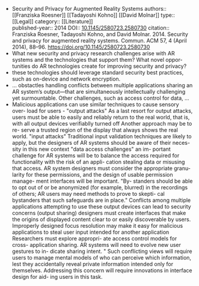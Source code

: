 - Security and Privacy for Augmented Reality Systems
  authors:: [[Franziska Roesner]] [[Tadayoshi Kohno]] [[David Molnar]]
  type:: [[Legal]] 
  category:: [[Literature]]  
  published-year:: 2014
  DOI:: [10.1145/2580723.2580730](https://doi.org/10.1145/2580723.2580730) 
  citation:: Franziska Roesner, Tadayoshi Kohno, and David Molnar. 2014. Security and privacy for augmented reality systems. Commun. ACM 57, 4 (April 2014), 88–96. https://doi.org/10.1145/2580723.2580730
- What new security and privacy research challenges arise with AR systems and the technologies that support them? What novel oppor- tunities do AR technologies create for improving security and privacy?
- these technologies should leverage standard security best practices, such as on-device and network encryption.
- ... obstactles handling conflicts between multiple applications sharing an AR system’s output—that are simultaneously intellectually challenging yet surmountable. Other challenges, such as access control for data, ...
- Malicious applications can use similar techniques to cause sensory over- load for users - "output attacks"
  As a last resort for output attacks, users must be able to easily and reliably return to the real world, that is, with all output devices verifiablly turned off
  Another approach may be to re- serve a trusted region of the display that always shows the real world.
  "input attacks" Traditional input validation techniques are likely to apply, but the designers of AR systems should be aware of their neces- sity in this new context
  "data access challenges" an im- portant challenge for AR systems will be to balance the access required for functionality with the risk of an appli- cation stealing data or misusing that access.
  AR system designers must consider the appropriate granu- larity for these permissions, and the design of usable permission manage- ment interfaces will be important.
  "By- standers should be able to opt out of or be anonymized (for example, blurred) in the recordings of others;
  AR users may need methods to prove to skepti- cal bystanders that such safeguards are in place."
  Conflicts among multiple applications attempting to use these output devices can lead to security concerns (output sharing)
  designers must create interfaces that make the origins of displayed content clear to or easily discoverable by users.
  Improperly designed focus resolution may make it easy for malicious applications to steal user input intended for another application
  Researchers must explore appropri- ate access control models for cross- application sharing.
  AR systems will need to evolve new user gestures to in- dicate sharing intent.
  " Such conflicting views will require users to manage mental models of who can perceive which information, lest they accidentally reveal private information intended only for themselves.
  Addressing this concern will require innovations in interface design for aid- ing users in this task.